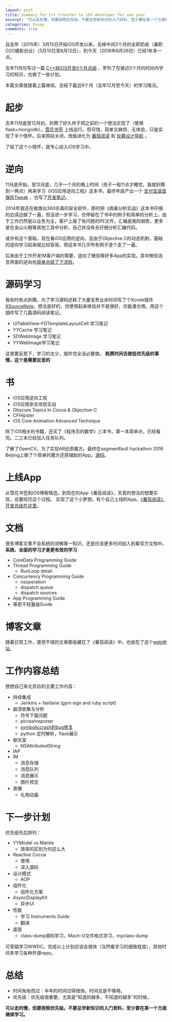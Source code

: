 ```yaml
---
layout: post
title: Summary for C++ transfer to iOS developer for one year
excerpt: "可以走的慢，但要按照优先级。不要总学新知识的入门资料，至少要在某一个方面继续学习。"
categories: Essay
comments: true
---
```









自去年（2015年）3月15日开始iOS开发以来，去掉中间3个月的全职奶爸（兼职O2O摄影创业）（5月10日至8月12日），到今天（2016年6月26日）已经1年多一点。

去年11月份写过一篇 [C++转iOS开发5个月总结](https://everettjf.github.io/2015/11/18/the-past-4-months-ios-develop-for-me) ，罗列了在接近5个月的时间内学习的知识，也做了一些计划。

本篇文章就接着上篇继续。总结下最近6个月（去年12月至今天）的学习情况。

# 起步

去年11月底至12月初，折腾了好久终于把之前的一个想法实现了（使用flask+mongodb）。[雪花书签](https://everettjf.github.io/2015/12/13/snows_link_tutorial) 上线运行。但可惜，简单又麻烦、无体验，只是实现了半个情怀。后来网站关闭，改版进化为 [番茄阅读](https://everettjf.github.io/2016/05/13/how-to-write-a-simple-feed-reader) 和 [钦慕设计导航](https://admire.so) 。

了结了这个小情怀，就专心投入iOS学习中。


# 逆向

11月底开始，至12月底，几乎一个月的晚上时间（孩子一般11点才睡觉，我就折腾到一两点）用来学习《iOS应用逆向工程》这本书，最终年底产出一个 [支付宝语音保存Tweak](https://github.com/everettjf/Yolobroccoli/AlipayWalletChatVoiceSaver) ，也写了[开发笔记](https://everettjf.github.io/2015/12/29/tweak-for-alipay-wallet-chat-voice-save)。

2014年我还在做类似360杀毒的安全软件，那时把《病毒分析实战》这本书仔细的边读边做了一遍，但没进一步学习，仅停留在了书中的例子和简单的分析上。由于工作仍然是以业务为主，客户上报了有问题的PE文件，汇编是我的弱势，更多是在金山火眼等其他工具中分析，自己并没有去仔细分析汇编代码。

或许有这个基础，现在看iOS应用的逆向，且由于Objective C的动态机制，基础的逆向学习起来就比较容易。把这本书几乎所有例子逐个走了一遍。


后来由于工作开发IM客户端的需要，逆向了微信等好多App的实现。其中微信消息界面的逆向也[简单总结了下流程](https://everettjf.github.io/2016/06/19/reverse-explore-wechat-message-design)。


# 源码学习

我有时有点折腾，为了学习源码还耗了大量宝贵业余时间写了个Xcode插件 [XSourceNote](https://everettjf.github.io/2016/02/16/xsourcenote-dev)。想法是好的，但使用起来体验并不是很好，仅能凑合用。用这个插件写了几篇源码阅读笔记。

- UITableView-FDTemplateLayoutCell 学习笔记
- YYCache 学习笔记
- SDWebImage 学习笔记
- YYWebImage学习笔记

这里要反思下，学习的太少，插件完全没必要做。
**耗费时间去做低优先级的事情，这个是需要反思的**


# 书

- iOS应用逆向工程
- iOS应用安全攻防实战
- Obscure Topics In Cocoa & Objective-C
- CFHipster
- iOS Core Animation Advanced Technique

除了iOS相关的书籍，还买了《程序员的数学》三本书，第一本简单点，已经看完。二三本已经加入任务队列。

了解了OpenCV。为了实现AR还原魔方。最终在segmentfault hackathon 2016 Beijing上做了个简单的魔方还原辅助的App。[源码](https://github.com/xfteam/xfrubiks)。


# 上线App

从雪花书签到iOS博客精选，到现在的App《番茄阅读》，天真的想法的想要实现，总要经历这个过程。
实现了这个小梦想。有个自己上线的App。[《番茄阅读》开发总结在这里](https://everettjf.github.io/2016/05/13/how-to-write-a-simple-feed-reader)。



# 文档

很多博客文章不会系统的讲解某一知识，还是应该更多时间投入到看官方文档中。**系统、全面的学习才是更有效的学习**

- CoreData Programming Guide
- Thread Programming Guide
	- RunLoop detail
- Concurrency Programming Guide
	- nsoperation
	- dispatch queue
	- dispatch sources
- App Programming Guide
- 等若干轻量级Guide

# 博客文章

随着日常工作，感觉不错的文章都收藏在了《番茄阅读》中，也放在了这个[web地址](http://iosblog.cc/a/2/)。


# 工作内容总结

想想自己来北京后的主要工作内容：

- 持续集成
	- Jenkins + fastlane (gym sign and ruby script)
- 崩溃收集与分析
	- 符号下载问题
	- plcrashreporter
	- [symboliccrash的bug修复](https://everettjf.github.io/2016/05/10/symbolicatecrash-deadloop-bug)
	- python 定时解析，flask展示
- 聊天室
	- NSAttributedString
- IAP
- IM
	- 消息存储
	- 消息队列
	- 消息展示
	- 图片预览
- 直播
	- 礼物动画


# 下一步计划

优先级先后排列：

- YYModel vs Mantle
	- 效率的区别为何这么大
- Reactive Cocoa
	- 使用
	- 深入源码
- 设计模式
	- AOP
- 组件化
	- 组件化方案
- AsyncDisplayKit
	- 异步UI
- 性能
	- 学习 Instruments Guide
	- 翻译
- 底层
	- class-dump源码学习，Mach-O文件格式学习，myclass-dump

可穿插学习WWDC。完成以上计划应该会很快（当然看学习的细致程度），其他时间多学习各种开源repo。



# 总结

- 时间匆匆而过：半年的时间过得很快。时间总是不够用。
- 优先级：优先级很重要，尤其是“知道的越多，不知道的越多”的时候。

**可以走的慢，但要按照优先级。不要总学新知识的入门资料，至少要在某一个方面继续学习。**


